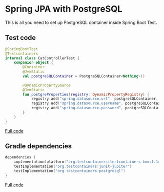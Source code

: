 # Spring JPA with PostgreSQL

This is all you need to set up PostgreSQL container inside Spring Boot Test.

## Test code

```kotlin
@SpringBootTest
@Testcontainers
internal class CatControllerTest {
    companion object {
    	@Container
    	@JvmStatic
    	val postgreSQLContainer = PostgreSQLContainer<Nothing>()
    
    	@DynamicPropertySource
    	@JvmStatic
    	fun postgreProperties(registry: DynamicPropertyRegistry) {
    		registry.add("spring.datasource.url", postgreSQLContainer::getJdbcUrl)
    		registry.add("spring.datasource.username", postgreSQLContainer::getUsername)
    		registry.add("spring.datasource.password", postgreSQLContainer::getPassword)
    	}
    }
}
```

[Full code](./src/test/kotlin/com/github/wpanas/spring/junit/CatControllerTest.kt)

## Gradle dependencies

```kotlin
dependencies {
    implementation(platform("org.testcontainers:testcontainers-bom:1.14.3"))
    testImplementation("org.testcontainers:junit-jupiter")
    testImplementation("org.testcontainers:postgresql")
}
```

[Full code](./build.gradle.kts)